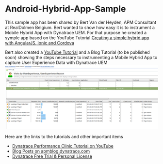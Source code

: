 # Android-Hybrid-App-Sample

This sample app has been shared by Bert Van der Heyden, APM Consultant at RealDolmen Belgium.
Bert wanted to show how easy it is to instrument a Mobile Hybrid App with Dynatrace UEM. For that purpose he created a symple app based on the YouTube Tutorial [Creating a simple hybrid app with AngularJS, Ionic and Cordova](https://www.youtube.com/watch?v=sCnGSOaaZFo)

Bert also created a [YouTube Tutorial](https://www.youtube.com/watch?v=uLIuPeFbXBA&index=46&list=PLqt2rd0eew1bmDn54E2_M2uvbhm_WxY_6) and a Blog Tutorial (to be published soon) showing the steps necessary to instrumenting a Mobile Hybrid App to capture User Experience Data with Dynatrace UEM
![](https://github.com/Dynatrace/Android-Hybrid-App-Sample/blob/master/images/visit-fp-browser.png)

Here are the links to the tutorials and other important items
* [Dynatrace Performance Clinic Tutorial on YouTube](https://www.youtube.com/watch?v=uLIuPeFbXBA&index=46&list=PLqt2rd0eew1bmDn54E2_M2uvbhm_WxY_6)
* [Blog Posts on apmblog.dynatrace.com](http://apmblog.dynatrace.com)
* [Dynatrace Free Trial & Personal License](http://bit.ly/dtpersonal)
